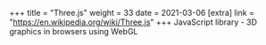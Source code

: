 +++
title = "Three.js"
weight = 33
date = 2021-03-06
[extra]
link = "https://en.wikipedia.org/wiki/Three.js"
+++
JavaScript library - 3D graphics in browsers using WebGL

